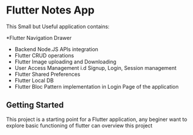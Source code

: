 # Flutter Notes App

This Small but Useful application contains:

*Flutter Navigation Drawer
* Backend Node.JS APIs integration 
* Flutter CRUD operations
* Flutter Image uploading and Downloading
* User Access Management i.d Signup, Login, Session management 
* Flutter Shared Preferences 
* Flutter Local DB
* Flutter Bloc Pattern implementation in Login Page of the application

## Getting Started

This project is a starting point for a Flutter application, any beginer want to explore basic functioning of flutter can overview this project


